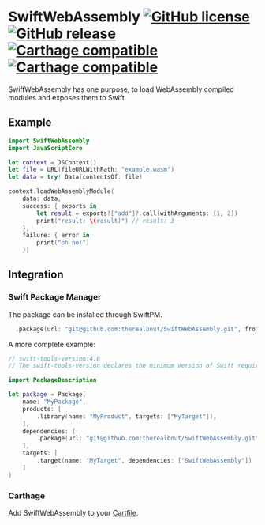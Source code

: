 # SwiftWebAssembly [![GitHub license](https://img.shields.io/badge/license-MIT-lightgrey.svg)](https://github.com/therealbnut/SwiftWebAssembly/blob/master/LICENSE) [![GitHub release](https://img.shields.io/github/release/therealbnut/SwiftWebAssembly.svg)](https://github.com/therealbnut/SwiftWebAssembly/releases) [![Carthage compatible](https://img.shields.io/badge/Carthage-compatible-4BC51D.svg?style=flat)](https://github.com/Carthage/Carthage) [![Carthage compatible](https://img.shields.io/badge/SwiftPM-compatible-4BC51D.svg?style=flat)](https://github.com/apple/swift-package-manager)


SwiftWebAssembly has one purpose, to load WebAssembly compiled modules and exposes them to Swift.

## Example

```swift
import SwiftWebAssembly
import JavaScriptCore

let context = JSContext()
let file = URL(fileURLWithPath: "example.wasm")
let data = try! Data(contentsOf: file)

context.loadWebAssemblyModule(
    data: data,
    success: { exports in
        let result = exports?["add"]?.call(withArguments: [1, 2])
        print("result: \(result)") // result: 3
    },
    failure: { error in
        print("oh no!")
    })
```

## Integration

### Swift Package Manager

The package can be installed through SwiftPM.

```swift
  .package(url: "git@github.com:therealbnut/SwiftWebAssembly.git", from: "0.1.0"),
```

A more complete example:

```swift
// swift-tools-version:4.0
// The swift-tools-version declares the minimum version of Swift required to build this package.

import PackageDescription

let package = Package(
    name: "MyPackage",
    products: [
        .library(name: "MyProduct", targets: ["MyTarget"]),
    ],
    dependencies: [
        .package(url: "git@github.com:therealbnut/SwiftWebAssembly.git", from: "0.1.0"),
    ],
    targets: [
        .target(name: "MyTarget", dependencies: ["SwiftWebAssembly"])
    ]
)
```

### Carthage

Add SwiftWebAssembly to your [Cartfile](https://github.com/Carthage/Carthage/blob/master/Documentation/Artifacts.md#cartfile).
